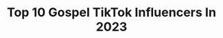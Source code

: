 ---
title: Top 10 Gospel TikTok Influencers In 2023
description: >-
  Find top gospel TikTok influencers in 2023. Most popular hashtags: #fyp #jesus #foryou #love.
platform: TikTok
hits: 371
text_top: See the most popular TikTok influencers on inBeat.
text_bottom: Our database aggregates 371 TikTok influencers like this for you to connect with.
profiles:
  - username: "souls4jesus"
    fullname: >-
      ❤️TEAM✝️JESUS🥰
    bio: >-
      JESUS 👑 ✝️ Bearer of Sin Let's Spread the Gospel🌱 🥰SALVATION OF SOULS
    location: "United States"
    followers: 97200
    engagement: 3422
    commentsToLikes: 0.087345
    id: ckbkdus3u44sh0j23ndabv6fy
    verified: false
    hashtags: "#love, #fyp, #godlovesyou, #godblessyou"
  - username: "treydolphin"
    fullname: >-
      pi
    bio: >-
      episode five midnight gospel
    location: "United States"
    followers: 450700
    engagement: 1226
    commentsToLikes: 0.037430
    id: ckb0pbr8jf7j00j23hl7s46el
    verified: false
    hashtags: "#viewsfrom, #vegas, #coronavirus, #covid19"
  - username: "cottycotton"
    fullname: >-
      Cotty Cotton
    bio: >-
      spreading positivity & gospel U will see my GSD jackson we share account 😂
    location: "United States"
    followers: 10800
    engagement: 2224
    commentsToLikes: 0.214802
    id: ckd6yipgcwi5q0j23z3ns6qu2
    verified: false
    hashtags: "#christiantiktok, #faith, #sound, #love"
  - username: "albert_molia"
    fullname: >-
      Alby
    bio: >-
      Grateful to God for His Love & Grace SPREAD THE GOSPEL Jesus is KING 👑 🇼🇸🇳🇿
    location: "New Zealand"
    followers: 25900
    engagement: 1750
    commentsToLikes: 0.085766
    id: ckajaesrhimuz0i789siuw2sj
    verified: false
    hashtags: "#jesus, #foryourpage, #foryou, #love"
  - username: "t_trickz_z"
    fullname: >-
      goal10k?+follow4follow
    bio: >-
      ✝Jesus died on the cross for you spread the gospel✝
    location: "United States"
    followers: 5678
    engagement: 1720
    commentsToLikes: 0.130299
    id: ckb92u5ecjb3f0j23ucta4c2v
    verified: false
    hashtags: "#gunz, #fly, #glitch, #run"
  - username: "evianakers14"
    fullname: >-
      Evian  Akers
    bio: >-
      Just a Child Of God, spreading love and the gospel 🌟 John 3:16 🌏
    location: "United States"
    followers: 107500
    engagement: 1756
    commentsToLikes: 0.060053
    id: ckbfenctb8tuk0j23njaxsxyv
    verified: false
    hashtags: "#god, #faith, #trend, #gospel"
  - username: "ya_boi_sparkles"
    fullname: >-
      AJ Sparks
    bio: >-
      His glory alone Ps. 130:4 Unashamed of the Gospel of Jesus Christ
    location: "United States"
    followers: 106000
    engagement: 1503
    commentsToLikes: 0.063434
    id: ck8faallc45km0j78cajtn9p9
    verified: false
    hashtags: "#pupperonishuffle, #switchthechobaniflip, #fyp, #comedy"
  - username: "gospel309"
    fullname: >-
      gospel309
    bio: >-
      Vídeos Gospel para alegra seu dia☺️
    location: "Brazil"
    followers: 13100
    engagement: 2022
    commentsToLikes: 0.011569
    id: ck9k8b7hi8bqq0j78evgxdw9h
    verified: false
    hashtags: "#tiktoktravel, #gospel, #jesus, #isadorapompeo"
  - username: "mike14wilke"
    fullname: >-
      user843082
    bio: >-
      G.O.S.P.E.L God. Our. Sins. Paying. Everyone. Life.
    location: "United States"
    followers: 5067
    engagement: 1839
    commentsToLikes: 0.015940
    id: ckan1teuqx7hu0i782540stre
    verified: false
    hashtags: ""
  - username: "louis_lyon"
    fullname: >-
      Louis_Lyon
    bio: >-
      HUMOUR DE TOUTE LES COULEURS BRO’ 🙋‍♂️23 YO🇫🇷LYON CITY🎤SINGER AT GOSPEL SHW
    location: "France"
    followers: 5800
    engagement: 814
    commentsToLikes: 0.077847
    id: ckber3lx48z3m0j232wlzdyb3
    verified: false
    hashtags: "#comedy, #fyp, #meme, #foryou"
---